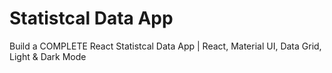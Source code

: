 # Statistcal Data App

Build a COMPLETE React Statistcal Data App | React, Material UI, Data Grid, Light & Dark Mode

